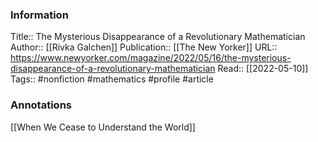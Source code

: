 
### Information
Title:: The Mysterious Disappearance of a Revolutionary Mathematician
Author:: [[Rivka Galchen]]
Publication:: [[The New Yorker]]
URL:: https://www.newyorker.com/magazine/2022/05/16/the-mysterious-disappearance-of-a-revolutionary-mathematician
Read:: [[2022-05-10]]
Tags:: #nonfiction #mathematics #profile 
#article

### Annotations

[[When We Cease to Understand the World]]